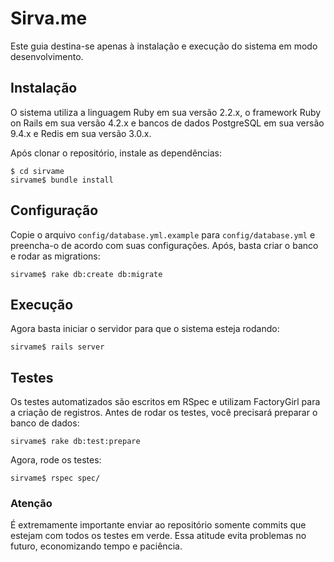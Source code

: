 # Sirva.me

Este guia destina-se apenas à instalação e execução do sistema em modo desenvolvimento.

## Instalação

O sistema utiliza a linguagem Ruby em sua versão 2.2.x, o framework Ruby on Rails em sua versão 4.2.x e bancos de dados PostgreSQL em sua versão 9.4.x e Redis em sua versão 3.0.x.

Após clonar o repositório, instale as dependências:

    $ cd sirvame
    sirvame$ bundle install

## Configuração

Copie o arquivo `config/database.yml.example` para `config/database.yml` e preencha-o de acordo com suas configurações. Após, basta criar o banco e rodar as migrations:

    sirvame$ rake db:create db:migrate

## Execução

Agora basta iniciar o servidor para que o sistema esteja rodando:

    sirvame$ rails server

## Testes

Os testes automatizados são escritos em RSpec e utilizam FactoryGirl para a criação de registros. Antes de rodar os testes, você precisará preparar o banco de dados:

    sirvame$ rake db:test:prepare
    
Agora, rode os testes:

    sirvame$ rspec spec/

### Atenção

É extremamente importante enviar ao repositório somente commits que estejam com todos os testes em verde. Essa atitude evita problemas no futuro, economizando tempo e paciência.
